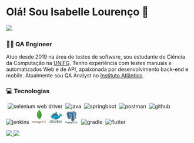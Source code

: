 # Olá! Sou Isabelle Lourenço 👋

<a href="https://www.linkedin.com/in/isabelle-lourenco" target="_blank"><img src="https://img.shields.io/badge/-LinkedIn-%230077B5?style=for-the-badge&logo=linkedin&logoColor=white" target="_blank"></a>

### 👩‍💻 QA Engineer

Atuo desde 2019 na área de testes de software, sou estudante de Ciência da Computação na [UNIFG](https://unifg.edu.br/graduacao-tradicional/ciencia-da-computacao/). Tenho experiência com testes manuais e automatizados Web e de API, apaixonada por desenvolvimento back-end e mobile. Atualmente sou QA Analyst no [Instituto Atlântico](https://www.atlantico.com.br/).


### 💻 Tecnologias

<p align="left">
  <img href="https://www.selenium.dev/" target="_blank"> <img src="https://upload.wikimedia.org/wikipedia/commons/d/d5/Selenium_Logo.png" alt="selenium web driver" width="35" height="35"/> </img>
  <img href="https://www.java.com/" target="_blank"> <img src="https://www.vectorlogo.zone/logos/java/java-icon.svg" alt="java" width="35" height="35"/> </img>
  <img href="https://spring.io/" target="_blank"> <img src="https://www.vectorlogo.zone/logos/springio/springio-icon.svg" alt="springboot" width="35" height="35"/> </img>
  <img href="https://www.postman.com/" target="_blank"> <img src="https://www.vectorlogo.zone/logos/getpostman/getpostman-icon.svg" alt="postman" width="35" height="35"/> </img>
  <img href="https://www.github.com/" target="_blank"> <img src="https://upload.wikimedia.org/wikipedia/commons/4/4a/GitHub_Mark.png" alt="github" width="35" height="35"/> </img>
  <img href="https://www.jenkins.io/" target="_blank"> <img src="https://www.vectorlogo.zone/logos/jenkins/jenkins-icon.svg" alt="jenkins" width="35" height="35"/> </img>
  <img href="https://www.mongodb.com/" target="_blank"> <img src="https://raw.githubusercontent.com/devicons/devicon/master/icons/mongodb/mongodb-original-wordmark.svg" alt="mongodb" width="40" height="40"/> </img>
  <img href="https://www.docker.com/" target="_blank"> <img src="https://raw.githubusercontent.com/devicons/devicon/master/icons/docker/docker-original-wordmark.svg" alt="docker" width="35" height="35"/> </img>
  <img href="https://www.postgresql.org" target="_blank"> <img src="https://raw.githubusercontent.com/devicons/devicon/master/icons/postgresql/postgresql-original-wordmark.svg" alt="postgresql" width="35" height="35"/> </img> 
  <img href="https://gradle.org/" target="_blank"> <img src="https://www.vectorlogo.zone/logos/gradle/gradle-icon.svg" alt="gradle" width="35" height="35"/> </img>
  <img href="https://flutter.dev/" target="_blank"> <img src="https://www.vectorlogo.zone/logos/flutterio/flutterio-icon.svg" alt="flutter" width="30" height="30"/> </img>
</p>

<div align="left">
  <a href="https://github.com/isabellelourenco">
  <img height="180em" src="https://github-readme-stats.vercel.app/api?username=isabellelourenco&show_icons=true&theme=dracula&include_all_commits=true&count_private=true"/>
  <img height="180em" src="https://github-readme-stats.vercel.app/api/top-langs/?username=isabellelourenco&layout=compact&langs_count=7&theme=dracula"/>
</div>
